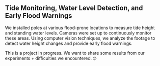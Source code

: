 ## Tide Monitoring, Water Level Detection, and Early Flood Warnings

We installed poles at various flood-prone locations to measure tide height and standing water levels. Cameras were set up to continuously monitor these areas. Using computer vision techniques, we analyze the footage to detect water height changes and provide early flood warnings.

This is a project in progress. 
We want to share some results from our experiments + difficulties we encountered. :nerd_face:

